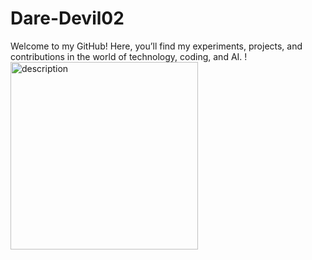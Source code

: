 # Dare-Devil02
Welcome to my GitHub! Here, you’ll find my experiments, projects, and contributions in the world of technology, coding, and AI.
!<img src="https://github.com/user-attachments/assets/14368fb6-48b8-439b-8c6a-453b19da8290" alt="description"  height="300">



